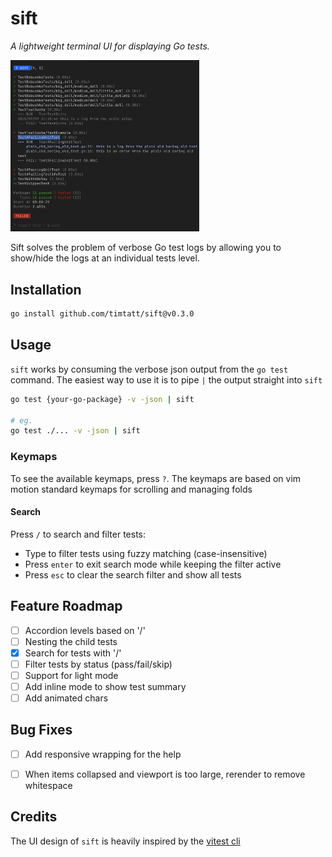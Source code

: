 # sift
*A lightweight terminal UI for displaying Go tests.*

<img src="/assets/screenshot.png" width="60%" alt="Screenshot of the Sift UI">

Sift solves the problem of verbose Go test logs by allowing you to show/hide the logs at an individual tests level.


## Installation

```bash
go install github.com/timtatt/sift@v0.3.0
```

## Usage

`sift` works by consuming the verbose json output from the `go test` command. The easiest way to use it is to pipe `|` the output straight into `sift` 

```bash
go test {your-go-package} -v -json | sift

# eg. 
go test ./... -v -json | sift
```

### Keymaps

To see the available keymaps, press `?`. The keymaps are based on vim motion standard keymaps for scrolling and managing folds

#### Search

Press `/` to search and filter tests:
- Type to filter tests using fuzzy matching (case-insensitive)
- Press `enter` to exit search mode while keeping the filter active
- Press `esc` to clear the search filter and show all tests

## Feature Roadmap

- [ ] Accordion levels based on '/'
- [ ] Nesting the child tests
- [x] Search for tests with '/'
- [ ] Filter tests by status (pass/fail/skip)
- [ ] Support for light mode
- [ ] Add inline mode to show test summary
- [ ] Add animated chars

## Bug Fixes
- [ ] Add responsive wrapping for the help
- [ ] When items collapsed and viewport is too large, rerender to remove whitespace


## Credits

The UI design of `sift` is heavily inspired by the [vitest cli](https://github.com/vitest-dev/vitest)
